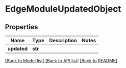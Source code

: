 # EdgeModuleUpdatedObject

## Properties
Name | Type | Description | Notes
------------ | ------------- | ------------- | -------------
**updated** | **str** |  | 

[[Back to Model list]](../README.md#documentation-for-models) [[Back to API list]](../README.md#documentation-for-api-endpoints) [[Back to README]](../README.md)


